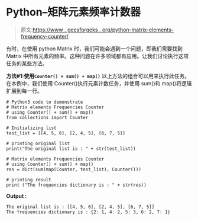 # Python–矩阵元素频率计数器

> 原文:[https://www . geesforgeks . org/python-matrix-elements-frequency-counter/](https://www.geeksforgeeks.org/python-matrix-elements-frequencies-counter/)

有时，在使用 python Matrix 时，我们可能会遇到一个问题，即我们需要找到 Matrix 中所有元素的频率。这种问题在许多领域都有应用。让我们讨论执行这项任务的某些方法。

**方法#1:使用`Counter() + sum() + map()`**
以上方法的组合可以用来执行此任务。在本例中，我们使用 Counter()执行元素计数任务，并使用 sum()和 map()将逻辑扩展到每一行。

```
# Python3 code to demonstrate 
# Matrix elements Frequencies Counter
# using Counter() + sum() + map()
from collections import Counter

# Initializing list
test_list = [[4, 5, 6], [2, 4, 5], [6, 7, 5]]

# printing original list
print("The original list is : " + str(test_list))

# Matrix elements Frequencies Counter
# using Counter() + sum() + map()
res = dict(sum(map(Counter, test_list), Counter()))

# printing result 
print ("The frequencies dictionary is : " + str(res))
```

**Output :**

```
The original list is : [[4, 5, 6], [2, 4, 5], [6, 7, 5]]
The frequencies dictionary is : {2: 1, 4: 2, 5: 3, 6: 2, 7: 1}

```